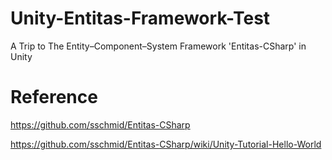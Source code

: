 # Unity-Entitas-Framework-Test
A Trip to The Entity–Component–System Framework 'Entitas-CSharp' in Unity

# Reference
https://github.com/sschmid/Entitas-CSharp

https://github.com/sschmid/Entitas-CSharp/wiki/Unity-Tutorial-Hello-World
